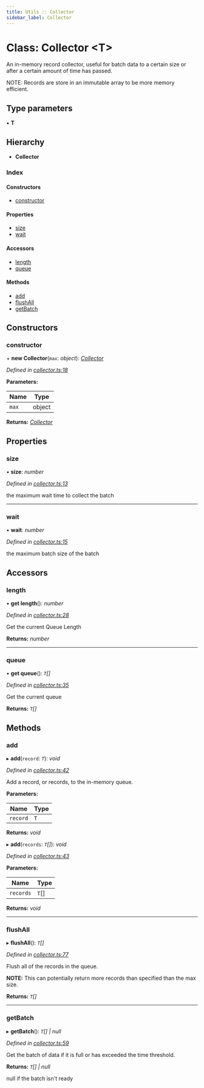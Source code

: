 ```yaml
---
title: Utils :: Collector
sidebar_label: Collector
---
```


# Class: Collector <**T**>

An in-memory record collector,
useful for batch data to a certain
size or after a certain amount of time has passed.

NOTE: Records are store in an immutable array to
be more memory efficient.

## Type parameters

▪ **T**

## Hierarchy

* **Collector**

### Index

#### Constructors

* [constructor](collector.md#constructor)

#### Properties

* [size](collector.md#size)
* [wait](collector.md#wait)

#### Accessors

* [length](collector.md#length)
* [queue](collector.md#queue)

#### Methods

* [add](collector.md#add)
* [flushAll](collector.md#flushall)
* [getBatch](collector.md#getbatch)

## Constructors

###  constructor

\+ **new Collector**(`max`: *object*): *[Collector](collector.md)*

*Defined in [collector.ts:18](https://github.com/terascope/teraslice/blob/6e018493/packages/utils/src/collector.ts#L18)*

**Parameters:**

Name | Type |
------ | ------ |
`max` | object |

**Returns:** *[Collector](collector.md)*

## Properties

###  size

• **size**: *number*

*Defined in [collector.ts:13](https://github.com/terascope/teraslice/blob/6e018493/packages/utils/src/collector.ts#L13)*

the maximum wait time to collect the batch

___

###  wait

• **wait**: *number*

*Defined in [collector.ts:15](https://github.com/terascope/teraslice/blob/6e018493/packages/utils/src/collector.ts#L15)*

the maximum batch size of the batch

## Accessors

###  length

• **get length**(): *number*

*Defined in [collector.ts:28](https://github.com/terascope/teraslice/blob/6e018493/packages/utils/src/collector.ts#L28)*

Get the current Queue Length

**Returns:** *number*

___

###  queue

• **get queue**(): *`T`[]*

*Defined in [collector.ts:35](https://github.com/terascope/teraslice/blob/6e018493/packages/utils/src/collector.ts#L35)*

Get the current queue

**Returns:** *`T`[]*

## Methods

###  add

▸ **add**(`record`: *`T`*): *void*

*Defined in [collector.ts:42](https://github.com/terascope/teraslice/blob/6e018493/packages/utils/src/collector.ts#L42)*

Add a record, or records, to the in-memory queue.

**Parameters:**

Name | Type |
------ | ------ |
`record` | `T` |

**Returns:** *void*

▸ **add**(`records`: *`T`[]*): *void*

*Defined in [collector.ts:43](https://github.com/terascope/teraslice/blob/6e018493/packages/utils/src/collector.ts#L43)*

**Parameters:**

Name | Type |
------ | ------ |
`records` | `T`[] |

**Returns:** *void*

___

###  flushAll

▸ **flushAll**(): *`T`[]*

*Defined in [collector.ts:77](https://github.com/terascope/teraslice/blob/6e018493/packages/utils/src/collector.ts#L77)*

Flush all of the records in the queue.

**NOTE:** This can potentially return more records than
specified than the max size.

**Returns:** *`T`[]*

___

###  getBatch

▸ **getBatch**(): *`T`[] | null*

*Defined in [collector.ts:59](https://github.com/terascope/teraslice/blob/6e018493/packages/utils/src/collector.ts#L59)*

Get the batch of data if it is full or has exceeded the time threshold.

**Returns:** *`T`[] | null*

null if the batch isn't ready
